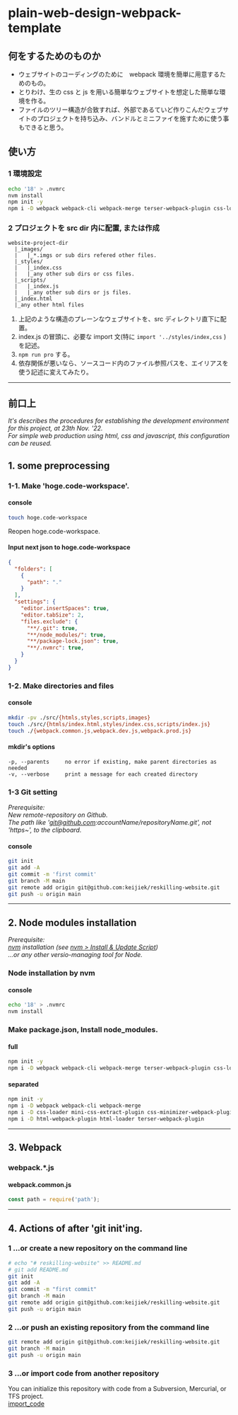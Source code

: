 # plain-web-design-webpack-template

## 何をするためのものか
- ウェブサイトのコーディングのために　webpack 環境を簡単に用意するためのもの。
- とりわけ、生の css と js を用いる簡単なウェブサイトを想定した簡単な環境を作る。
- ファイルのツリー構造が合致すれば、外部であるていど作りこんだウェブサイトのプロジェクトを持ち込み、バンドルとミニファイを施すために使う事もできると思う。


## 使い方

### 1 環境設定

```bash
echo '18' > .nvmrc
nvm install
npm init -y
npm i -D webpack webpack-cli webpack-merge terser-webpack-plugin css-loader mini-css-extract-plugin css-minimizer-webpack-plugin html-webpack-plugin html-loader
```

### 2 プロジェクトを src dir 内に配置, または作成

```
website-project-dir
  |_images/
  |   |_*.imgs or sub dirs refered other files.
  |_styles/
  |   |_index.css
  |   |_any other sub dirs or css files.
  |_scripts/
  |   |_index.js
  |   |_any other sub dirs or js files.
  |_index.html
  |_any other html files
```
1. 上記のような構造のプレーンなウェブサイトを、src ディレクトリ直下に配置。
2. index.js の冒頭に、必要な import 文(特に `import '../styles/index,css` )を記述。
3. `npm run pro` する。
4. 依存関係が悪いなら、ソースコード内のファイル参照パスを、エイリアスを使う記述に変えてみたり。

---

## 前口上

*It's describes the procedures for establishing the development environment for this project, at 23th Nov. '22.  
For simple web production using html, css and javascript, this configuration can be reused.*

## 1. some preprocessing

### 1-1. Make 'hoge.code-workspace'.

#### console

```bash
touch hoge.code-workspace
```

Reopen hoge.code-workspace.

#### Input next json to hoge.code-workspace

```json
{
  "folders": [
    {
      "path": "."
    }
  ],
  "settings": {
    "editor.insertSpaces": true,
    "editor.tabSize": 2,
    "files.exclude": {
      "**/.git": true,
      "**/node_modules/": true,
      "**/package-lock.json": true,
      "**/.nvmrc": true,
    }
  }
}
```

### 1-2. Make directories and files

#### console
```bash
mkdir -pv ./src/{htmls,styles,scripts,images}
touch ./src/{htmls/index.html,styles/index.css,scripts/index.js}
touch ./{webpack.common.js,webpack.dev.js,webpack.prod.js}
```

#### mkdir's options
```
-p, --parents     no error if existing, make parent directories as needed
-v, --verbose     print a message for each created directory
```

### 1-3 Git setting

*Prerequisite:  
New remote-repository on Github.  
The path like 'git@github.com:accountName/repositoryName.git', not 'https~', to the clipboard.*

#### console
```bash
git init
git add -A
git commit -m 'first commit'
git branch -M main
git remote add origin git@github.com:keijiek/reskilling-website.git
git push -u origin main
```
---

## 2. Node modules installation

*Prerequisite:  
[nvm](https://github.com/nvm-sh/nvm) installation (see [nvm > Install & Update Script](https://github.com/nvm-sh/nvm#install--update-script))  
...or any other versio-managing tool for Node.*

### Node installation by nvm

#### console

```bash
echo '18' > .nvmrc
nvm install
```

### Make package.json, Install node_modules.

#### full
```bash
npm init -y
npm i -D webpack webpack-cli webpack-merge terser-webpack-plugin css-loader mini-css-extract-plugin css-minimizer-webpack-plugin html-webpack-plugin html-loader 
```

#### separated
```bash
npm init -y
npm i -D webpack webpack-cli webpack-merge
npm i -D css-loader mini-css-extract-plugin css-minimizer-webpack-plugin
npm i -D html-webpack-plugin html-loader terser-webpack-plugin
```

---

## 3. Webpack

### webpack.*.js

#### webpack.common.js
```js
const path = require('path');

```

---

## 4. Actions of after 'git init'ing.

### 1 ...or create a new repository on the command line

```bash
# echo "# reskilling-website" >> README.md
# git add README.md
git init
git add -A
git commit -m "first commit"
git branch -M main
git remote add origin git@github.com:keijiek/reskilling-website.git
git push -u origin main
```

### 2 ...or push an existing repository from the command line

```bash
git remote add origin git@github.com:keijiek/reskilling-website.git
git branch -M main
git push -u origin main
```

### 3 ...or import code from another repository

You can initialize this repository with code from a Subversion, Mercurial, or TFS project.  
[import_code](https://github.com/keijiek/reskilling-website/import)
